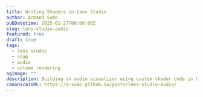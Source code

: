 ```yaml
---
title: Writing Shaders in Lens Studio
author: Armand Sumo
pubDatetime: 2025-01-27T00:00:00Z
slug: lens-studio-audio
featured: true
draft: true
tags:
  - lens studio
  - snap
  - audio
  - volume rendering
ogImage: ""
description: Building an audio visualizer using custom shader code in Lens Studio.
canonicalURL: https://a-sumo.github.io/posts/lens-studio-audio/
---
```

